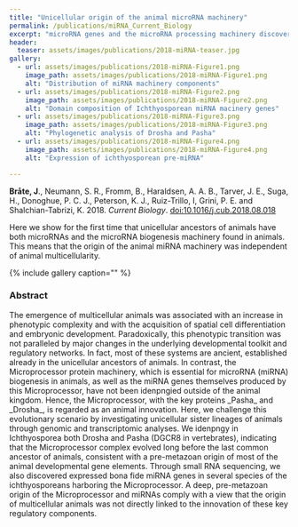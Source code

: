 ```yaml
---
title: "Unicellular origin of the animal microRNA machinery"
permalink: /publications/miRNA_Current_Biology
excerpt: "microRNA genes and the microRNA processing machinery discovered for the first time among the unicellular ancestors of animals."
header:
  teaser: assets/images/publications/2018-miRNA-teaser.jpg
gallery:
  - url: assets/images/publications/2018-miRNA-Figure1.png
    image_path: assets/images/publications/2018-miRNA-Figure1.png
    alt: "Distribution of miRNA machinery components"
  - url: assets/images/publications/2018-miRNA-Figure2.png
    image_path: assets/images/publications/2018-miRNA-Figure2.png
    alt: "Domain composition of Ichthyosporean miRNA macinery genes"
  - url: assets/images/publications/2018-miRNA-Figure3.png
    image_path: assets/images/publications/2018-miRNA-Figure3.png
    alt: "Phylogenetic analysis of Drosha and Pasha"
  - url: assets/images/publications/2018-miRNA-Figure4.png
    image_path: assets/images/publications/2018-miRNA-Figure4.png
    alt: "Expression of ichthyosporean pre-miRNA"

---
```


**Bråte, J**., Neumann, S. R., Fromm, B., Haraldsen, A. A. B., Tarver, J. E., Suga, H., Donoghue, P. C. J., Peterson, K. J., Ruiz-Trillo, I, Grini, P. E. and Shalchian-Tabrizi, K. 2018. *Current Biology*. [doi:10.1016/j.cub.2018.08.018](https://www.cell.com/current-biology/fulltext/S0960-9822(18)31063-7#%20)

Here we show for the first time that unicellular ancestors of animals have both microRNAs and the microRNA biogenesis machinery found in animals. This means that the origin of the animal miRNA machinery was independent of animal multicellularity.

{% include gallery caption="" %}


<h3>Abstract</h3>
The emergence of multicellular animals was associated with an increase in phenotypic complexity and with the acquisition of spatial cell differentiation and embryonic development. Paradoxically, this phenotypic transition was not paralleled by major changes in the underlying developmental toolkit and regulatory networks. In fact, most of these systems are ancient, established already in the unicellular ancestors of animals. In contrast, the Microprocessor protein machinery, which is essential for microRNA (miRNA) biogenesis in animals, as well as the miRNA genes themselves produced by this Microprocessor, have not been idenpngied outside of the animal kingdom. Hence, the Microprocessor, with the key proteins _Pasha_ and _Drosha_, is regarded as an animal innovation. Here, we challenge this evolutionary scenario by investigating unicellular sister lineages of animals through genomic and transcriptomic analyses. We idenpngy in Ichthyosporea both Drosha and Pasha (DGCR8 in vertebrates), indicating that the Microprocessor complex evolved long before the last common ancestor of animals, consistent with a pre-metazoan origin of most of the animal developmental gene elements. Through small RNA sequencing, we also discovered expressed bona fide miRNA genes in several species of the ichthyosporeans harboring the Microprocessor. A deep, pre-metazoan origin of the Microprocessor and miRNAs comply with a view that the origin of multicellular animals was not directly linked to the innovation of these key regulatory components.

